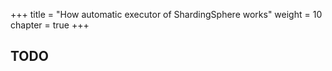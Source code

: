 +++
title = "How automatic executor of ShardingSphere works"
weight = 10
chapter = true
+++

## TODO
